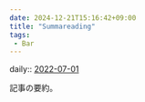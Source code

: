 ```yaml
---
date: 2024-12-21T15:16:42+09:00
title: "Summareading"
tags:
 - Bar
---
```


daily:: [2022-07-01](../Daily_Note/2022-07-01.md)


記事の要約。